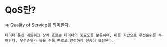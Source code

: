 # QoS란?

=> Quality of Service를 의미한다.

    데이터 통신 네트워크 상에 흐르는 데이터의 중요도를 분류하여, 이를 기반으로 우선순위를 부여한다. 우선순위가 높을 수록 빠르고 안전하게 전송이 보장된다. 